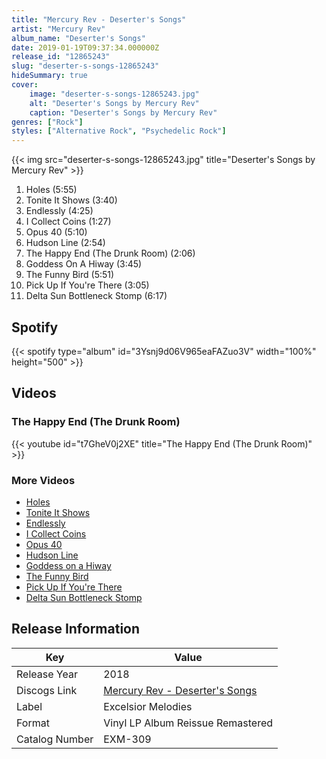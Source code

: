```yaml
---
title: "Mercury Rev - Deserter's Songs"
artist: "Mercury Rev"
album_name: "Deserter's Songs"
date: 2019-01-19T09:37:34.000000Z
release_id: "12865243"
slug: "deserter-s-songs-12865243"
hideSummary: true
cover:
    image: "deserter-s-songs-12865243.jpg"
    alt: "Deserter's Songs by Mercury Rev"
    caption: "Deserter's Songs by Mercury Rev"
genres: ["Rock"]
styles: ["Alternative Rock", "Psychedelic Rock"]
---
```


{{< img src="deserter-s-songs-12865243.jpg" title="Deserter's Songs by Mercury Rev" >}}

<!-- section break -->

1. Holes (5:55)
2. Tonite It Shows (3:40)
3. Endlessly (4:25)
4. I Collect Coins (1:27)
5. Opus 40 (5:10)
6. Hudson Line (2:54)
7. The Happy End (The Drunk Room) (2:06)
8. Goddess On A Hiway (3:45)
9. The Funny Bird (5:51)
10. Pick Up If You're There (3:05)
11. Delta Sun Bottleneck Stomp (6:17)

<!-- section break -->


## Spotify
{{< spotify type="album" id="3Ysnj9d06V965eaFAZuo3V" width="100%" height="500" >}}



## Videos
### The Happy End (The Drunk Room)
{{< youtube id="t7GheV0j2XE" title="The Happy End (The Drunk Room)" >}}<br>

### More Videos

- [Holes](https://www.youtube.com/watch?v=B7EyfGpV094)
- [Tonite It Shows](https://www.youtube.com/watch?v=12_kW1d-VTQ)
- [Endlessly](https://www.youtube.com/watch?v=ifjDuA2ZZbE)
- [I Collect Coins](https://www.youtube.com/watch?v=OG5qHUDn-ck)
- [Opus 40](https://www.youtube.com/watch?v=HJ_WzV38t3A)
- [Hudson Line](https://www.youtube.com/watch?v=9jPw4lleFno)
- [Goddess on a Hiway](https://www.youtube.com/watch?v=V4H5AA1MNKU)
- [The Funny Bird](https://www.youtube.com/watch?v=SFWHQmgmW8E)
- [Pick Up If You're There](https://www.youtube.com/watch?v=FLCfMxO60N8)
- [Delta Sun Bottleneck Stomp](https://www.youtube.com/watch?v=zmkRmHLgDOA)


## Release Information
|  Key           | Value                                                |
| ---------------| ---------------------------------------------------- |
| Release Year   | 2018                                   |
| Discogs Link   | [Mercury Rev - Deserter's Songs](https://www.discogs.com/release/12865243-Mercury-Rev-Deserters-Songs) |
| Label          | Excelsior Melodies |
| Format         | Vinyl LP Album Reissue Remastered |
| Catalog Number | EXM-309 |
